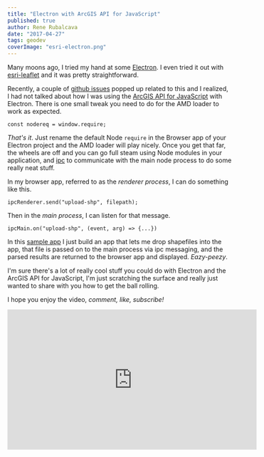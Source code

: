 ```yaml
---
title: "Electron with ArcGIS API for JavaScript"
published: true
author: Rene Rubalcava
date: "2017-04-27"
tags: geodev
coverImage: "esri-electron.png"
---
```


Many moons ago, I tried my hand at some [Electron](https://electron.atom.io/). I even tried it out with [esri-leaflet](http://odoe.net/blog/quick-tip-fun-with-electron/) and it was pretty straightforward.

Recently, a couple of [github issues](https://github.com/tomwayson/esri-loader/issues/21) popped up related to this and I realized, I had not talked about how I was using the [ArcGIS API for JavaScript](https://developers.arcgis.com/javascript/) with Electron. There is one small tweak you need to do for the AMD loader to work as expected.

```
const nodereq = window.require;
```

_That's it_. Just rename the default Node `require` in the Browser app of your Electron project and the AMD loader will play nicely. Once you get that far, the wheels are off and you can go full steam using Node modules in your application, and [ipc](https://electron.atom.io/docs/api/ipc-main/) to communicate with the main node process to do some really neat stuff.

In my browser app, referred to as the _renderer process_, I can do something like this.

```
ipcRenderer.send("upload-shp", filepath);
```

Then in the _main process_, I can listen for that message.

```
ipcMain.on("upload-shp", (event, arg) => {...})
```

In this [sample app](https://github.com/odoe/electron-add-shapefile) I just build an app that lets me drop shapefiles into the app, that file is passed on to the main process via ipc messaging, and the parsed results are returned to the browser app and displayed. _Eazy-peezy_.

I'm sure there's a lot of really cool stuff you could do with Electron and the ArcGIS API for JavaScript, I'm just scratching the surface and really just wanted to share with you how to get the ball rolling.

I hope you enjoy the video, _comment, like, subscribe!_

<iframe width="560" height="315" src="https://www.youtube.com/embed/00kIOSUog7U" frameborder="0" allowfullscreen></iframe>
